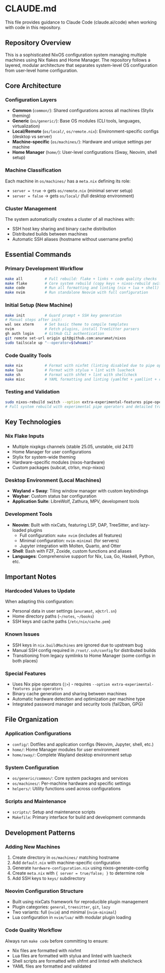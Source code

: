 # CLAUDE.md

This file provides guidance to Claude Code (claude.ai/code) when working with code in this repository.

## Repository Overview

This is a sophisticated NixOS configuration system managing multiple machines using Nix flakes and Home Manager. The repository follows a layered, modular architecture that separates system-level OS configuration from user-level home configuration.

## Core Architecture

### Configuration Layers
- **Common** (`common/`): Shared configurations across all machines (Stylix theming)
- **Generic** (`os/generic/`): Base OS modules (CLI tools, languages, virtualization)
- **Local/Remote** (`os/local/`, `os/remote.nix`): Environment-specific configs (desktop vs server)
- **Machine-specific** (`os/machines/`): Hardware and unique settings per machine
- **Home Manager** (`home/`): User-level configurations (Sway, Neovim, shell setup)

### Machine Classification
Each machine in `os/machines/` has a `meta.nix` defining its role:
- `server = true` → gets `os/remote.nix` (minimal server setup)
- `server = false` → gets `os/local/` (full desktop environment)

### Cluster Management
The system automatically creates a cluster of all machines with:
- SSH host key sharing and binary cache distribution
- Distributed builds between machines
- Automatic SSH aliases (hostname without username prefix)

## Essential Commands

### Primary Development Workflow
```bash
make all          # Full rebuild: flake + links + code quality checks
make flake        # Core system rebuild (copy keys + nixos-rebuild switch)
make code         # Run all formatting and linting (nix + lua + shell)
make nvim         # Run standalone Neovim with full configuration
```

### Initial Setup (New Machine)
```bash
make init         # Guard prompt + SSH key generation
# Manual steps after init:
wal sex xterm     # Set basic theme to compile templates
nvim              # Fetch plugins, install TreeSitter parsers
gh auth login     # GitHub CLI authentication
git remote set-url origin git@github.com:anuramat/nixos
sudo tailscale up "--operator=$(whoami)"
```

### Code Quality Tools
```bash
make nix          # Format with nixfmt (linting disabled due to pipe operators)
make lua          # Format with stylua + lint with luacheck
make sh           # Format with shfmt + lint with shellcheck
make misc         # YAML formatting and linting (yamlfmt + yamllint + checkmake)
```

### Testing and Validation
```bash
sudo nixos-rebuild switch --option extra-experimental-features pipe-operators --show-trace
# Full system rebuild with experimental pipe operators and detailed trace output
```

## Key Technologies

### Nix Flake Inputs
- Multiple nixpkgs channels (stable 25.05, unstable, old 24.11)
- Home Manager for user configurations
- Stylix for system-wide theming
- Hardware-specific modules (nixos-hardware)
- Custom packages (subcat, ctrlsn, mcp-nixos)

### Desktop Environment (Local Machines)
- **Wayland + Sway**: Tiling window manager with custom keybindings
- **Waybar**: Custom status bar configuration
- **Application Suite**: LibreWolf, Zathura, MPV, development tools

### Development Tools
- **Neovim**: Built with nixCats, featuring LSP, DAP, TreeSitter, and lazy-loaded plugins
  - Full configuration: `make nvim` (includes all features)
  - Minimal configuration: `nvim-minimal` (for servers)
  - Jupyter integration with Molten, Quarto, and Otter
- **Shell**: Bash with FZF, Zoxide, custom functions and aliases
- **Languages**: Comprehensive support for Nix, Lua, Go, Haskell, Python, etc.

## Important Notes

### Hardcoded Values to Update
When adapting this configuration:
- Personal data in user settings (`anuramat`, `x@ctrl.sn`)
- Home directory paths (`~/notes`, `~/books`)
- SSH keys and cache paths (`/etc/nix/cache.pem`)

### Known Issues
- SSH keys in `nix.buildMachines` are ignored due to upstream bug
- Manual SSH config required in `/root/.ssh/config` for distributed builds
- Transitioning from legacy symlinks to Home Manager (some configs in both places)

### Special Features
- Uses Nix pipe operators (`|>`) - requires `--option extra-experimental-features pipe-operators`
- Binary cache generation and sharing between machines
- Automatic hardware detection and optimization per machine type
- Integrated password manager and security tools (fail2ban, GPG)

## File Organization

### Application Configurations
- `config/`: Dotfiles and application configs (Neovim, Jupyter, shell, etc.)
- `home/`: Home Manager modules for user environment
- `home/sway/`: Complete Wayland desktop environment setup

### System Configuration
- `os/generic/common/`: Core system packages and services
- `os/machines/`: Per-machine hardware and specific settings
- `helpers/`: Utility functions used across configurations

### Scripts and Maintenance
- `scripts/`: Setup and maintenance scripts
- `Makefile`: Primary interface for build and development commands

## Development Patterns

### Adding New Machines
1. Create directory in `os/machines/` matching hostname
2. Add `default.nix` with machine-specific configuration
3. Generate `hardware-configuration.nix` using nixos-generate-config
4. Create `meta.nix` with `{ server = true/false; }` to determine role
5. Add SSH keys to `keys/` subdirectory

### Neovim Configuration Structure
- Built using nixCats framework for reproducible plugin management
- Plugin categories: `general`, `treesitter`, `git`, `lazy`
- Two variants: full (`nvim`) and minimal (`nvim-minimal`)
- Lua configuration in `nvim/lua/` with modular plugin loading

### Code Quality Workflow
Always run `make code` before committing to ensure:
- Nix files are formatted with nixfmt
- Lua files are formatted with stylua and linted with luacheck
- Shell scripts are formatted with shfmt and linted with shellcheck
- YAML files are formatted and validated